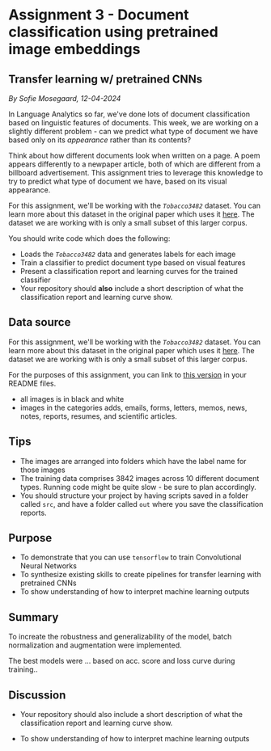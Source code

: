 # Assignment 3 - Document classification using pretrained image embeddings
## Transfer learning w/ pretrained CNNs
*By Sofie Mosegaard, 12-04-2024*

In Language Analytics so far, we've done lots of document classification based on linguistic features of documents. This week, we are working on a slightly different problem - can we predict what type of document we have based only on its *appearance* rather than its contents?

Think about how different documents look when written on a page. A poem appears differently to a newpaper article, both of which are different from a billboard advertisement. This assignment tries to leverage this knowledge to try to predict what type of document we have, based on its visual appearance.

For this assignment, we'll be working with the *```Tobacco3482```* dataset. You can learn more about this dataset in the original paper which uses it [here](https://dl.acm.org/doi/pdf/10.1145/1148170.1148307). The dataset we are working with is only a small subset of this larger corpus.

You should write code which does the following:

- Loads the *```Tobacco3482```* data and generates labels for each image
- Train a classifier to predict document type based on visual features
- Present a classification report and learning curves for the trained classifier
- Your repository should **also** include a short description of what the classification report and learning curve show.

## Data source

For this assignment, we'll be working with the *```Tobacco3482```* dataset. You can learn more about this dataset in the original paper which uses it [here](https://dl.acm.org/doi/pdf/10.1145/1148170.1148307). The dataset we are working with is only a small subset of this larger corpus.

For the purposes of this assignment, you can link to [this version](https://www.kaggle.com/datasets/patrickaudriaz/tobacco3482jpg?resource=download) in your README files.

- all images is in black and white
- images in the categories adds, emails, forms, letters, memos, news, notes, reports, resumes, and scientific articles.


## Tips
- The images are arranged into folders which have the label name for those images
- The training data comprises 3842 images across 10 different document types. Running code might be quite slow - be sure to plan accordingly.
- You should structure your project by having scripts saved in a folder called ```src```, and have a folder called ```out``` where you save the classification reports.

## Purpose

- To demonstrate that you can use ```tensorflow``` to train Convolutional Neural Networks
- To synthesize existing skills to create pipelines for transfer learning with pretrained CNNs
- To show understanding of how to interpret machine learning outputs

## Summary 

To increate the robustness and generalizability of the model, batch normalization and augmentation were implemented. 

The best models were ... based on acc. score and loss curve during training..



## Discussion

-   Your repository should also include a short description of what the classification report and learning curve show.

-   To show understanding of how to interpret machine learning outputs
